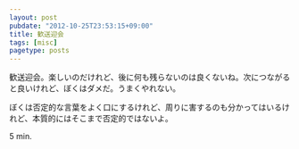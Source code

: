 ```yaml
---
layout: post
pubdate: "2012-10-25T23:53:15+09:00"
title: 歓送迎会
tags: [misc]
pagetype: posts
---
```

歓送迎会。楽しいのだけれど、後に何も残らないのは良くないね。次につながると良いけれど、ぼくはダメだ。うまくやれない。

ぼくは否定的な言葉をよく口にするけれど、周りに害するのも分かってはいるけれど、本質的にはそこまで否定的ではないよ。

5 min.
